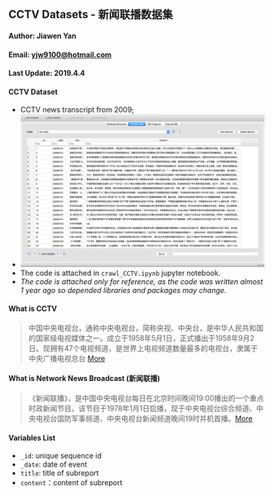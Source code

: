 ## CCTV Datasets - 新闻联播数据集

#### Author: Jiawen Yan
#### Email: yjw9100@hotmail.com
#### Last Update: 2019.4.4


#### CCTV Dataset

* CCTV news transcript from 2009;
* ![Sample Data](CCTV/screenshot.png)
* The code is attached in `crawl_CCTV.ipynb` jupyter notebook. 
* *The code is attached only for reference, as the code was written almost 1 year ago so depended libraries and packages may change.*


#### What is CCTV

> 中国中央电视台，通称中央电视台，简称央视、中央台，是中华人民共和国的国家级电视媒体之一。成立于1958年5月1日，正式播出于1958年9月2日。现拥有47个电视频道，是世界上电视频道数量最多的电视台，隶属于中央广播电视总台 [More](https://zh.wikipedia.org/wiki/新闻联播)

#### What is Network News Broadcast (新闻联播)

> 《新闻联播》，是中国中央电视台每日在北京时间晚间19:00播出的一个重点时政新闻节目。该节目于1978年1月1日启播，现于中央电视台综合频道、中央电视台国防军事频道、中央电视台新闻频道晚间19时并机首播。[More](https://zh.wikipedia.org/wiki/中国中央电视台)

#### Variables List

* `_id`: unique sequence id 
* `_date`: date of event 
* `title`: title of subreport 
* `content`：content of subreport 